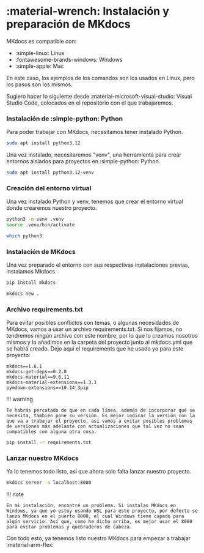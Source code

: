 # :material-wrench: Instalación y preparación de MKdocs 
MKdocs es compatible con:

* :simple-linux: Linux
* :fontawesome-brands-windows: Windows 
* :simple-apple: Mac

En este caso, los ejemplos de los comandos son los usados en Linux, pero los pasos son los mismos.

Sugiero hacer lo siguiente desde :material-microsoft-visual-studio: Visual Studio Code, colocados en el repositorio con el que trabajaremos.

### Instalación de :simple-python: Python
Para poder trabajar con MKdocs, necesitamos tener instalado Python. 

```bash title="Instalar la última versión de Python"
sudo apt install python3.12
```

Una vez instalado, necesitaremos "venv", una herramienta para crear entornos aislados para proyectos en :simple-python: Python.
```bash title="Instalamos venv"
sudo apt install python3.12-venv
```

### Creación del entorno virtual
Una vez instalado Python y venv, tenemos que crear el entorno virtual donde crearemos nuestro proyecto.
```bash title="Usamos el siguiente comando para crear el entorno, con una carpeta oculta. Luego, lo activamos."
python3 -m venv .venv
source .venv/bin/activate
```

```bash title="Para asegurarnos que se usa el entorno que hemos activado"
which python3
```

### Instalación de MKdocs
Una vez preparado el entorno con sus respectivas instalaciones previas, instalamos Mkdocs.

```bash title="Usamos pip para la instalación"
pip install mkdocs
```

```bash title="Al estar colocados en el repositorio, ejecutamos este comando para crear los archivos necesarios"
mkdocs new .
```

### Archivo requirements.txt
Para evitar posibles conflictos con temas, o algunas necesidades de MKdocs, vamos a usar un archivo requirements.txt.
Si nos fijamos, no tendremos ningún archivo con este nombre, por lo que lo creamos nosotros mismos y lo añadimos en la carpeta del proyecto junto al mkdocs.yml que se habrá creado. Dejo aquí el requirements que he usado yo para este proyecto:

```text title="Requirements.txt"
mkdocs==1.6.1
mkdocs-get-deps==0.2.0
mkdocs-material==9.6.11
mkdocs-material-extensions==1.3.1
pymdown-extensions==10.14.3pip
```

!!! warning

    Te habrás percatado de que en cada línea, además de incorporar qué se necesita, también pone su versión. Es mejor indicar la versión con la que va a trabajar el proyecto, así vamos a evitar posibles problemas de versiones más adelante con actualizaciones que tal vez no sean compatibles con alguna otra cosa.

```bash title="Una vez tenemos el archivo puesto donde toca, ejecutamos este comando para aplicarlo"
pip install -r requirements.txt
```

### Lanzar nuestro MKdocs
Ya lo tenemos todo listo, así que ahora solo falta lanzar nuestro proyecto. 

```bash title="Usamos el puerto 8080 para evitar conflicto de puertos."
mkdocs server -a localhost:8080
```

!!! note

    En mi instalación, encontré un problema. Si instalas MKdocs en Windows, ya que yo estoy usando WSL para este proyecto, por defecto se lanza MKdocs en el puerto 8000, el cual Windows tiene capado para algún servicio. Así que, como he dicho arriba, es mejor usar el 8080 para evitar problemas y quebraderos de cabeza.

Con todo esto, ya tenemos listo nuestro MKdocs para empezar a trabajar :material-arm-flex: